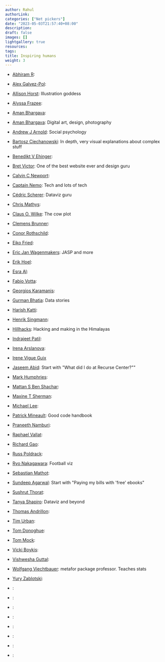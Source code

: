 ```yaml
---
author: Rahul
authorLink: 
categories: ["Net pickers"]
date: "2023-05-03T21:57:40+08:00"
description: 
draft: false
images: []
lightgallery: true
resources:
tags:
title: Inspiring humans
weight: 3
---
```


- [Abhiram R](https://abhiramr.com/):
- [Alex Galvez-Pol](https://alexgalvezpol.com/):
- [Allison Horst](https://allisonhorst.com/): Illustration goddess
- [Alyssa Frazee](http://alyssafrazee.com/):
- [Aman Bhargava](https://aman-bhargava.com/):
- [Aman Bhargava](https://thedivtagguy.com/): Digital art, design, photography
- [Andrew J Arnold](https://www.andyjarnold.com/research): Social psychology
- [Bartosz Ciechanowski](https://ciechanow.ski/archives/): In depth, very visual explanations about complex stuff
- [Benedikt V Ehinger](https://benediktehinger.de/blog/science/):
- [Bret Victor](http://worrydream.com/): One of the best website ever and design guru
- [Calvin C Newport](https://calnewport.com/): 
- [Captain Nemo](https://captnemo.in/archive.html): Tech and lots of tech
- [Cédric Scherer](https://www.cedricscherer.com/): Dataviz guru
- [Chris Mathys](https://chrismathys.com/#content):
- [Claus O. Wilke](https://clauswilke.com/): The cow plot
- [Clemens Brunner](https://cbrnr.github.io/): 
- [Conor Rothschild](https://www.connorrothschild.com/):
- [Eiko Fried](https://eiko-fried.com/):
- [Eric Jan Wagenmakers](http://www.ejwagenmakers.com/): JASP and more
- [Erik Hoel](https://www.erikphoel.com/): 
- [Esra Al](https://www.esraal.com/):
- [Fabio Votta](https://www.favstats.eu/):
- [Georgios Karamanis](https://karaman.is/):
- [Gurman Bhatia](https://www.gurmanbhatia.com/): Data stories
- [Harish Katti](https://sites.google.com/view/harish-katti/home):
- [Henrik Singmann](http://singmann.org/):
- [Hillhacks](https://hillhacks.in/): Hacking and making in the Himalayas
- [Indrajeet Patil](https://sites.google.com/site/indrajeetspatilmorality/):
- [Irena Arslanova](https://www.irena-arslanova.com/):
- [Irene Vigue Guix](https://irenevigueguix.wordpress.com/)
- [Jaseem Abid](https://blog.jabid.in/): Start with "What did I do at Recurse Center?""
- [Mark Humphries](https://medium.com/@drmdhumphries):
- [Mattan S Ben Shachar](https://home.msbstats.info/): 
- [Maxine T Sherman](https://maxinetsherman.weebly.com/):
- [Michael Lee](https://faculty.sites.uci.edu/mdlee/):
- [Patrick Mineault](https://xcorr.net/): Good code handbook
- [Praneeth Namburi](https://praneethnamburi.com/):
- [Raphael Vallat](https://raphaelvallat.com/):
- [Richard Gao](http://www.rdgao.com/):
- [Russ Poldrack](https://poldrack.github.io/):
- [Ryo Nakagawara](https://ryo-n7.github.io/): Football viz
- [Sebastian Mathot](https://www.cogsci.nl/):
- [Sundeep Agarwal](https://learnbyexample.github.io/about/): Start with "Paying my bills with 'free' ebooks"
- [Sushrut Thorat](https://sushrutthorat.com/):
- [Tanya Shapiro](https://www.tanyashapiro.com/): Dataviz and beyond
- [Thomas Andrillon](https://thomas-andrillon.wixsite.com/research):
- [Tim Urban](https://waitbutwhy.com/):
- [Tom Donoghue](https://tomdonoghue.github.io/):
- [Tom Mock](https://themockup.blog/about.html):
- [Vicki Boykis](https://vickiboykis.com/):
- [Vishwesha Guttal](https://teelabiisc.wordpress.com/):
- [Wolfgang Viechtbauer](https://www.wvbauer.com/doku.php/home): metafor package professor. Teaches stats 
- [Yury Zablotski](https://yury-zablotski.netlify.app/):


- []():
- []():
- []():
- []():
- []():
- []():
- []():
- []():
